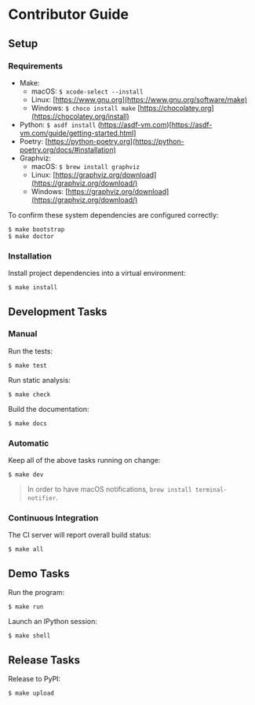 # Contributor Guide

## Setup

### Requirements

* Make:
  - macOS: `$ xcode-select --install`
  - Linux: [https://www.gnu.org](https://www.gnu.org/software/make)
  - Windows: `$ choco install make` [https://chocolatey.org](https://chocolatey.org/install)
* Python: `$ asdf install` (https://asdf-vm.com)[https://asdf-vm.com/guide/getting-started.html]
* Poetry: [https://python-poetry.org](https://python-poetry.org/docs/#installation)
* Graphviz:
    * macOS: `$ brew install graphviz`
    * Linux: [https://graphviz.org/download](https://graphviz.org/download/)
    * Windows: [https://graphviz.org/download](https://graphviz.org/download/)

To confirm these system dependencies are configured correctly:

```text
$ make bootstrap
$ make doctor
```

### Installation

Install project dependencies into a virtual environment:

```text
$ make install
```

## Development Tasks

### Manual

Run the tests:

```text
$ make test
```

Run static analysis:

```text
$ make check
```

Build the documentation:

```text
$ make docs
```

### Automatic

Keep all of the above tasks running on change:

```text
$ make dev
```

> In order to have macOS notifications, `brew install terminal-notifier`.

### Continuous Integration

The CI server will report overall build status:

```text
$ make all
```

## Demo Tasks

Run the program:

```text
$ make run
```

Launch an IPython session:

```text
$ make shell
```

## Release Tasks

Release to PyPI:

```text
$ make upload
```
